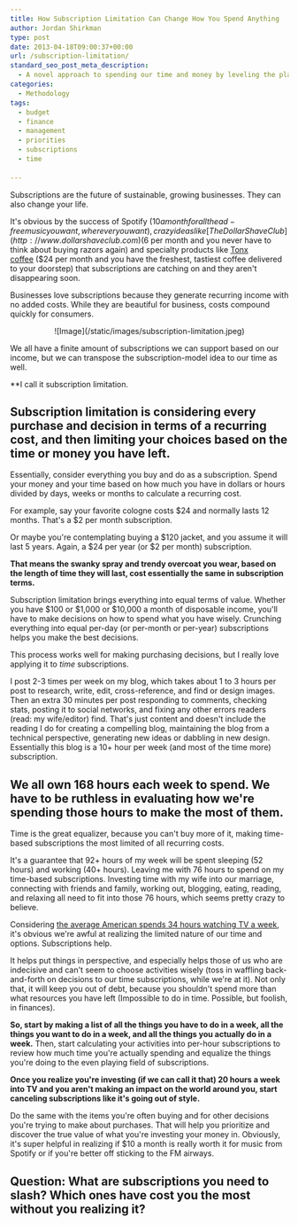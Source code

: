 ```yaml
---
title: How Subscription Limitation Can Change How You Spend Anything
author: Jordan Shirkman
type: post
date: 2013-04-18T09:00:37+00:00
url: /subscription-limitation/
standard_seo_post_meta_description:
  - A novel approach to spending our time and money by leveling the playing field.
categories:
  - Methodology
tags:
  - budget
  - finance
  - management
  - priorities
  - subscriptions
  - time

---
```

Subscriptions are the future of sustainable, growing businesses. They can also change your life.

It's obvious by the success of Spotify ($10 a month for all the ad-free music you want, wherever you want), crazy ideas like [The Dollar Shave Club](http://www.dollarshaveclub.com) ($6 per month and you never have to think about buying razors again) and specialty products like [Tonx coffee](https://tonx.org)&nbsp;($24 per month and you have the freshest, tastiest coffee delivered to your doorstep) that subscriptions are catching on and they aren't disappearing soon.

Businesses love subscriptions because they generate recurring income with no added costs.&nbsp;While they are beautiful for business, costs compound quickly for consumers.

<p style="text-align: center;">
  ![Image](/static/images/subscription-limitation.jpeg)
</p>

We all have a finite amount of subscriptions we can support based on our income, but we can transpose the subscription-model idea to our time as well.

**I call it subscription limitation.</p> 

<!--more-->

</strong>

## Subscription limitation is considering every purchase and decision in terms of a recurring cost, and then limiting your choices based on the time or money you have left.

Essentially, consider everything you buy and do as a subscription.&nbsp;Spend your money and your time based on how much you have in dollars or hours divided by days, weeks or months to calculate a recurring cost.

For example, say your favorite cologne costs $24 and normally lasts 12 months. That's a $2 per month subscription.

Or maybe you're contemplating buying a $120 jacket, and you assume it will last 5 years. Again, a $24 per year (or $2 per month) subscription.

**That means the swanky spray and trendy&nbsp;overcoat&nbsp;you wear, based on the length of time they will last, cost essentially the same in subscription terms.**

Subscription limitation brings everything into equal terms of value. Whether you have $100 or $1,000 or $10,000 a month of disposable income, you'll have to make decisions on how to spend what you have wisely. Crunching everything into equal per-day (or per-month or per-year) subscriptions helps you make the best decisions.

This process works well for making purchasing decisions, but I really love applying it to _time_ subscriptions.

I post 2-3 times per week on my blog, which takes about 1 to 3 hours per post to research, write, edit, cross-reference, and find or design images. Then an extra 30 minutes per post responding to comments, checking stats, posting it to social networks, and fixing any other errors readers (read: my wife/editor)&nbsp;find. That's just content and doesn't include the reading I do for creating a compelling blog, maintaining the blog from a technical perspective, generating new ideas or dabbling in new design. Essentially this blog is a 10+ hour per week (and most of the time more) subscription.

## We all own 168 hours each week to spend. We have to be ruthless in evaluating how we're spending those hours to make the most of them.

Time is the great equalizer, because you can't buy more of it, making time-based subscriptions the most limited of all recurring costs.

It's a guarantee that 92+ hours of my week will be spent&nbsp;sleeping (52 hours) and working (40+ hours). Leaving me with 76 hours to spend on my time-based subscriptions. Investing time with my wife into our marriage, connecting with friends and family, working out, blogging, eating, reading, and relaxing all need to fit into those 76 hours, which seems pretty crazy to believe.

Considering [the average American spends 34 hours watching TV a week](http://www.nydailynews.com/entertainment/tv-movies/americans-spend-34-hours-week-watching-tv-nielsen-numbers-article-1.1162285), it's obvious we're awful at realizing the limited nature of our time and options. Subscriptions help.

It helps put things in perspective, and especially helps those of us who are indecisive and can't seem to choose activities wisely (toss in waffling back-and-forth on decisions to our time subscriptions, while we're at it).&nbsp;Not only that, it will keep you out of debt, because you shouldn't spend more than what resources you have left (Impossible to do in time. Possible, but foolish, in finances).

**So, start by making a list of all the things you have to do in a week, all the things you want to do in a week, and all the things you actually do in a week.** Then, start calculating your activities into per-hour subscriptions to review how much time you're actually spending and equalize the things you're doing to the even playing field of subscriptions.

**Once you realize you're investing (if we can call it that) 20 hours a week into TV and you aren't making an impact on the world around you, start canceling subscriptions like it's going out of style.**

Do the same with the items you're often buying and for other decisions you're trying to make about purchases. That will help you prioritize and discover the true value of what you're investing your money in. Obviously, it's super helpful in realizing if $10 a month is really worth it for music from Spotify or if you're better off sticking to the FM airways.

## Question: What are subscriptions you need to slash? Which ones have cost you the most without you realizing it?
